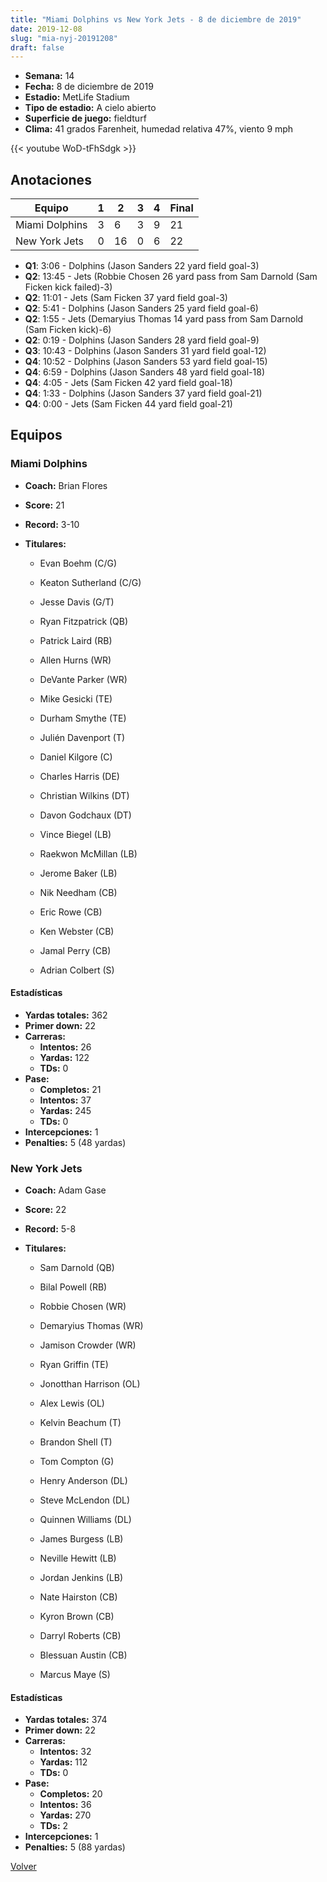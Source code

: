 ```yaml
---
title: "Miami Dolphins vs New York Jets - 8 de diciembre de 2019"
date: 2019-12-08
slug: "mia-nyj-20191208"
draft: false
---
```


- **Semana:** 14
- **Fecha:** 8 de diciembre de 2019
- **Estadio:** MetLife Stadium
- **Tipo de estadio:** A cielo abierto
- **Superficie de juego:** fieldturf
- **Clima:** 41 grados Farenheit, humedad relativa 47%, viento 9 mph


{{< youtube WoD-tFhSdgk >}}


## Anotaciones
| Equipo | 1 | 2 | 3 | 4 | Final |
|--------|---|---|---|---|-------|
| Miami Dolphins  | 3 | 6 | 3 | 9  | 21 |
| New York Jets  | 0 | 16 | 0 | 6  | 22 |
- **Q1**: 3:06 - Dolphins (Jason Sanders 22 yard field goal-3)
- **Q2**: 13:45 - Jets (Robbie Chosen 26 yard pass from Sam Darnold (Sam Ficken kick failed)-3)
- **Q2**: 11:01 - Jets (Sam Ficken 37 yard field goal-3)
- **Q2**: 5:41 - Dolphins (Jason Sanders 25 yard field goal-6)
- **Q2**: 1:55 - Jets (Demaryius Thomas 14 yard pass from Sam Darnold (Sam Ficken kick)-6)
- **Q2**: 0:19 - Dolphins (Jason Sanders 28 yard field goal-9)
- **Q3**: 10:43 - Dolphins (Jason Sanders 31 yard field goal-12)
- **Q4**: 10:52 - Dolphins (Jason Sanders 53 yard field goal-15)
- **Q4**: 6:59 - Dolphins (Jason Sanders 48 yard field goal-18)
- **Q4**: 4:05 - Jets (Sam Ficken 42 yard field goal-18)
- **Q4**: 1:33 - Dolphins (Jason Sanders 37 yard field goal-21)
- **Q4**: 0:00 - Jets (Sam Ficken 44 yard field goal-21)


## Equipos


### Miami Dolphins
* **Coach:** Brian Flores
* **Score:** 21
* **Record:** 3-10
* **Titulares:** 

  * Evan Boehm (C/G) 

  * Keaton Sutherland (C/G) 

  * Jesse Davis (G/T) 

  * Ryan Fitzpatrick (QB) 

  * Patrick Laird (RB) 

  * Allen Hurns (WR) 

  * DeVante Parker (WR) 

  * Mike Gesicki (TE) 

  * Durham Smythe (TE) 

  * Julién Davenport (T) 

  * Daniel Kilgore (C) 

  * Charles Harris (DE) 

  * Christian Wilkins (DT) 

  * Davon Godchaux (DT) 

  * Vince Biegel (LB) 

  * Raekwon McMillan (LB) 

  * Jerome Baker (LB) 

  * Nik Needham (CB) 

  * Eric Rowe (CB) 

  * Ken Webster (CB) 

  * Jamal Perry (CB) 

  * Adrian Colbert (S) 

#### Estadísticas
* **Yardas totales:** 362
* **Primer down:** 22
* **Carreras:**
  * **Intentos:** 26
  * **Yardas:** 122
  * **TDs:** 0
* **Pase:**
  * **Completos:** 21
  * **Intentos:** 37
  * **Yardas:** 245
  * **TDs:** 0
* **Intercepciones:** 1
* **Penalties:** 5 (48 yardas)

### New York Jets
* **Coach:** Adam Gase
* **Score:** 22
* **Record:** 5-8
* **Titulares:** 

  * Sam Darnold (QB) 

  * Bilal Powell (RB) 

  * Robbie Chosen (WR) 

  * Demaryius Thomas (WR) 

  * Jamison Crowder (WR) 

  * Ryan Griffin (TE) 

  * Jonotthan Harrison (OL) 

  * Alex Lewis (OL) 

  * Kelvin Beachum (T) 

  * Brandon Shell (T) 

  * Tom Compton (G) 

  * Henry Anderson (DL) 

  * Steve McLendon (DL) 

  * Quinnen Williams (DL) 

  * James Burgess (LB) 

  * Neville Hewitt (LB) 

  * Jordan Jenkins (LB) 

  * Nate Hairston (CB) 

  * Kyron Brown (CB) 

  * Darryl Roberts (CB) 

  * Blessuan Austin (CB) 

  * Marcus Maye (S) 

#### Estadísticas
* **Yardas totales:** 374
* **Primer down:** 22
* **Carreras:**
  * **Intentos:** 32
  * **Yardas:** 112
  * **TDs:** 0
* **Pase:**
  * **Completos:** 20
  * **Intentos:** 36
  * **Yardas:** 270
  * **TDs:** 2
* **Intercepciones:** 1
* **Penalties:** 5 (88 yardas)


[Volver](/historia/2019)
